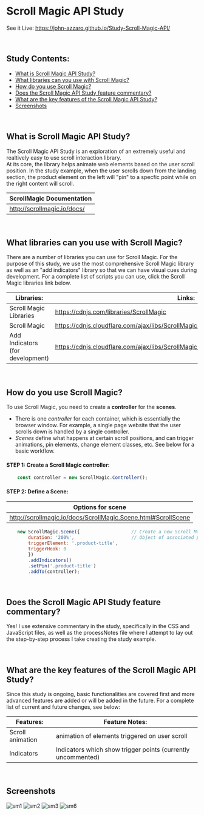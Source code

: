 # Scroll Magic API Study
See it Live: https://john-azzaro.github.io/Study-Scroll-Magic-API/

<br>

## Study Contents:

* [What is Scroll Magic API Study?](#What-is-Scroll-Magic-API-Study)
* [What libraries can you use with Scroll Magic?](#What-libraries-can-you-use-with-Scroll-Magic)
* [How do you use Scroll Magic?](#How-do-you-use-Scroll-Magic)
* [Does the Scroll Magic API Study feature commentary?](#Does-the-Scroll-Magic-API-Study-feature-commentary)
* [What are the key features of the Scroll Magic API Study?](#What-are-the-key-features-of-the-Scroll-Magic-API-Study-)
* [Screenshots](#Screenshots)

<br>

## What is Scroll Magic API Study?
The Scroll Magic API Study is an exploration of an extremely useful and realtively easy to use scroll interaction library.  
At its core, the library helps animate web elements based on the user scroll position.  In the study example, when the user scrolls
down from the landing section, the product element on the left will "pin" to a specfic point while on the right content will scroll.

| **ScrollMagic Documentation**            |
| ---------------------------------------- |
|  http://scrollmagic.io/docs/             |   

<br>

## What libraries can you use with Scroll Magic?
There are a number of libraries you can use for Scroll Magic.  For the purpose of this study, we use the most comprehensive Scroll Magic library as well
as an "add indicators" library so that we can have visual cues during development.  For a complete list of scripts you can use, click the Scroll Magic libraries
link below.

| **Libraries:**                           | **Links:**                             |
| ---------------------------------------- | ----------------------------------------------|
|  Scroll Magic Libraries                  |   https://cdnjs.com/libraries/ScrollMagic              |
|  Scroll Magic                            |   https://cdnjs.cloudflare.com/ajax/libs/ScrollMagic/2.0.7/ScrollMagic.min.js               |
|  Add Indicators (for development)        |   https://cdnjs.cloudflare.com/ajax/libs/ScrollMagic/2.0.7/plugins/debug.addIndicators.min.js               |

<br>

## How do you use Scroll Magic?
To use Scroll Magic, you need to create a **controller** for the **scenes**.  
* There is one *controller* for each container, which is essentially the browser window. For example, a single page website that the user scrolls down is handled by a single controller.  
* *Scenes* define what happens at certain scroll positions, and can trigger animations, pin elements, change element classes, etc.  See below for a basic workflow.

#### STEP 1: Create a Scroll Magic controller:
```JavaScript
    const controller = new ScrollMagic.Controller();  
```
#### STEP 2: Define a Scene:
| **Options for scene**            |
| ---------------------------------------- |
|  http://scrollmagic.io/docs/ScrollMagic.Scene.html#ScrollScene             |   
```JavaScript
    new ScrollMagic.Scene({                   // Create a new Scroll Magic scene, which defines how the controller should react and how.
        duration: '200%',                     // Object of associated properties and values.
        triggerElement: '.product-title',
        triggerHook: 0
        })
        .addIndicators()
        .setPin('.product-title')
        .addTo(controller);
```

<br>

## Does the Scroll Magic API Study feature commentary?
Yes!  I use extensive commentary in the study, specifically in the CSS and JavaScript files, as well as the processNotes file where I attempt to lay out the
step-by-step process I take creating the study example.

<br>

## What are the key features of the Scroll Magic API Study?
Since this study is ongoing, basic functionalities are covered first and more advanced features are added or will be added in the future. For a complete list of current and future changes, see below:

| **Features:**                            | **Feature Notes:**                             |
| ---------------------------------------- | ----------------------------------------------|
| Scroll animation                         |  animation of elements triggered on user scroll     |
| Indicators                               |  Indicators which show trigger points (currently uncommented)     |

<br>

## Screenshots
![sm1](https://user-images.githubusercontent.com/37447586/64448086-b52d7000-d091-11e9-9603-356d5b2c4ad6.png)
![sm2](https://user-images.githubusercontent.com/37447586/64448087-b52d7000-d091-11e9-8e6a-fdc6fbaa99cf.png)
![sm3](https://user-images.githubusercontent.com/37447586/64448089-b5c60680-d091-11e9-80bc-6767906917d3.png)
![sm6](https://user-images.githubusercontent.com/37447586/64448240-12c1bc80-d092-11e9-91b4-a91d648fb2e7.png)
